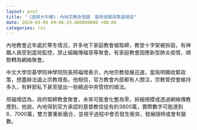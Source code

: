 ```yaml
---
layout: post
title: "《透視大中華》：內地宗教急發展　當局收緊政策遏增長"
date: 2020-03-09 09:08:25.000000000 +08:00
categories: rss
---
```


內地教會近年處於寒冬情況，許多地下家庭教會被取締，教堂十字架被拆毀，有神職人員受到當局監控，禁止組織傳福音等聚會。有家庭教會因應新型肺炎疫情，順勢轉為網絡聚會。

中文大學崇基學院神學院院長邢福增表示，內地宗教發展迅速，當局明顯收緊政策，想盡辦法遏止宗教增長。他相信，官方教會內部都有人關注，宗教管控會維持多久，有幹部私下甚至提出一些繞過中央管控的做法。

邢福增認為，政府取締教會聚會，未來可能會化整為零，拆細規模或透過網絡傳教應對。他說，內地得到官方承認的基督教信徒有約3800萬，實際數字可能達到6、7000萬，雙方要重新磨合，並視乎過程中會否發生衝突，發展隨時或會有變數。
